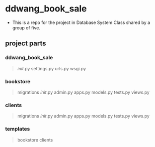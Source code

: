 # ddwang_book_sale
* This is a repo for the project in Database System Class shared by a group of five.
## project parts
### ddwang_book_sale
> _init_.py
> settings.py
> urls.py
> wsgi.py
### bookstore
> migrations
> _init_.py
> admin.py
> apps.py
> models.py
> tests.py
> views.py
### clients
> migrations
> _init_.py
> admin.py
> apps.py
> models.py
> tests.py
> views.py
### templates
> bookstore
> clients
